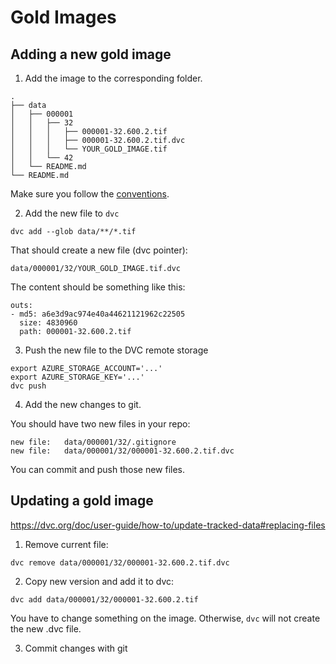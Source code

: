 # Gold Images

## Adding a new gold image

1. Add the image to the corresponding folder.

```
.
├── data
│   ├── 000001
│   │   ├── 32
│   │   │   ├── 000001-32.600.2.tif
│   │   │   ├── 000001-32.600.2.tif.dvc
│   │   │   └── YOUR_GOLD_IMAGE.tif
│   │   └── 42
│   └── README.md
└── README.md
```
Make sure you follow the [conventions](./data/README.md).

2. Add the new file to `dvc`

```
dvc add --glob data/**/*.tif
```

That should create a new file (dvc pointer):
```
data/000001/32/YOUR_GOLD_IMAGE.tif.dvc
```

The content should be something like this:
```
outs:
- md5: a6e3d9ac974e40a44621121962c22505
  size: 4830960
  path: 000001-32.600.2.tif
```

3. Push the new file to the DVC remote storage

```
export AZURE_STORAGE_ACCOUNT='...'
export AZURE_STORAGE_KEY='...'
dvc push
```

4. Add the new changes to git.

You should have two new files in your repo:

```
new file:   data/000001/32/.gitignore
new file:   data/000001/32/000001-32.600.2.tif.dvc
```

You can commit and push those new files.

## Updating a gold image

https://dvc.org/doc/user-guide/how-to/update-tracked-data#replacing-files

1. Remove current file:

```
dvc remove data/000001/32/000001-32.600.2.tif.dvc
```

2. Copy new version and add it to dvc:

```
dvc add data/000001/32/000001-32.600.2.tif
```
You have to change something on the image. Otherwise, `dvc` will not create the new .dvc file.

3. Commit changes with git